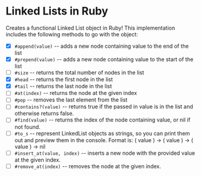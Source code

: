 # Linked Lists in Ruby

Creates a functional Linked List object in Ruby!
This implementation includes the following methods to go with the object:

- [x] `#append(value)` -- adds a new node containing value to the end of the list
- [x] `#prepend(value)` -- adds a new node containing value to the start of the list
- [ ] `#size` -- returns the total number of nodes in the list
- [x] `#head` -- returns the first node in the list
- [x] `#tail` -- returns the last node in the list
- [ ] `#at(index)` -- returns the node at the given index
- [ ] `#pop` -- removes the last element from the list
- [ ] `#contains?(value)` -- returns true if the passed in value is in the list and otherwise returns false.
- [ ] `#find(value)` -- returns the index of the node containing value, or nil if not found.
- [ ] `#to_s` -- represent LinkedList objects as strings, so you can print them out and preview them in the console. Format is: ( value ) -> ( value ) -> ( value ) -> nil
- [ ] `#insert_at(value, index)` -- inserts a new node with the provided value at the given index.
- [ ] `#remove_at(index)` -- removes the node at the given index.
